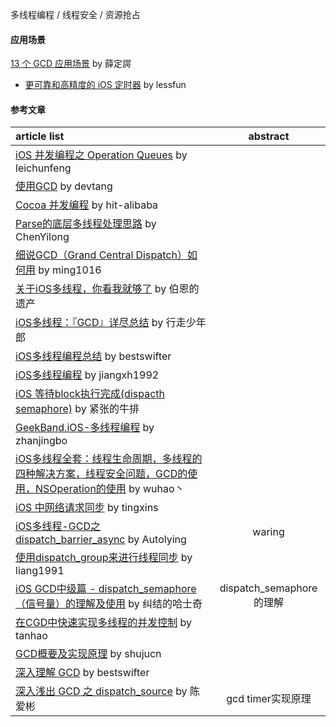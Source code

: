 
多线程编程 / 线程安全 / 资源抢占

#### 应用场景
[13 个 GCD 应用场景](https://juejin.im/post/5a38c19c6fb9a0450809c77c) by 薛定諤
- [更可靠和高精度的 iOS 定时器](http://blog.lessfun.com/blog/2016/08/05/reliable-timer-in-ios/) by lessfun


#### 参考文章
article list | abstract
:-- | :--:
[iOS 并发编程之 Operation Queues](http://blog.leichunfeng.com/blog/2015/07/29/ios-concurrency-programming-operation-queues/) by leichunfeng |
[使用GCD](http://blog.devtang.com/2012/02/22/use-gcd/) by devtang |
[Cocoa 并发编程](https://hit-alibaba.github.io/interview/iOS/Cocoa-Touch/Multithreading.html) by hit-alibaba |
[Parse的底层多线程处理思路](https://github.com/ChenYilong/ParseSourceCodeStudy/blob/master/01_Parse%E7%9A%84%E5%A4%9A%E7%BA%BF%E7%A8%8B%E5%A4%84%E7%90%86%E6%80%9D%E8%B7%AF/Parse%E7%9A%84%E5%BA%95%E5%B1%82%E5%A4%9A%E7%BA%BF%E7%A8%8B%E5%A4%84%E7%90%86%E6%80%9D%E8%B7%AF.md) by ChenYilong |
[细说GCD（Grand Central Dispatch）如何用](https://github.com/ming1016/study/wiki/%E7%BB%86%E8%AF%B4GCD%EF%BC%88Grand-Central-Dispatch%EF%BC%89%E5%A6%82%E4%BD%95%E7%94%A8) by ming1016 |
[关于iOS多线程，你看我就够了](https://www.jianshu.com/p/0b0d9b1f1f19) by 伯恩的遗产 |
[iOS多线程：『GCD』详尽总结](https://juejin.im/post/5a90de68f265da4e9b592b40) by 行走少年郎 |
[iOS多线程编程总结](https://bestswifter.com/multithreadconclusion/) by bestswifter |
[iOS多线程编程](https://jiangxh1992.github.io/ios/2016/11/10/%E5%A4%9A%E7%BA%BF%E7%A8%8B/) by jiangxh1992 |
[iOS 等待block执行完成(dispacth semaphore)](http://www.jianshu.com/p/e54cacca3d5d) by 紧张的牛排 |
[GeekBand.iOS-多线程编程](http://zhanjingbo.site/14614801701186.html) by zhanjingbo |
[iOS多线程全套：线程生命周期，多线程的四种解决方案，线程安全问题，GCD的使用，NSOperation的使用](http://www.cocoachina.com/ios/20170707/19769.html) by wuhao丶  |
[iOS 中网络请求同步](https://tingxins.com/2017/04/synchronous-gcd/) by tingxins | 
[iOS多线程-GCD之dispatch_barrier_async](https://www.jianshu.com/p/d63c3100dd63) by Autolying | waring |
[使用dispatch_group来进行线程同步](https://www.jianshu.com/p/228403206664) by liang1991 |
[iOS GCD中级篇 - dispatch_semaphore（信号量）的理解及使用](https://www.cnblogs.com/yajunLi/p/6274282.html) by 纠结的哈士奇 | dispatch_semaphore的理解 |
[在CGD中快速实现多线程的并发控制](http://www.tanhao.me/pieces/392.html/) by tanhao |
[GCD概要及实现原理](https://github.com/shujucn/ioscoding/wiki/GCD%E6%A6%82%E8%A6%81%E5%8F%8A%E5%AE%9E%E7%8E%B0%E5%8E%9F%E7%90%86) by shujucn |
[深入理解 GCD](https://bestswifter.com/deep-gcd/) by bestswifter |
[深入浅出 GCD 之 dispatch_source](https://xiaozhuanlan.com/topic/9481560732) by 陈爱彬 | gcd timer实现原理 |